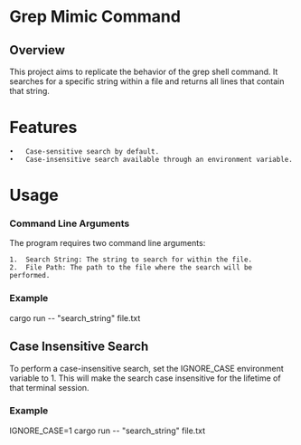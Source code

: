 # Grep Mimic Command

## Overview

This project aims to replicate the behavior of the grep shell command. It searches for a specific string within a file and returns all lines that contain that string.

# Features

	•	Case-sensitive search by default.
	•	Case-insensitive search available through an environment variable.

# Usage

### Command Line Arguments

The program requires two command line arguments:

	1.	Search String: The string to search for within the file.
	2.	File Path: The path to the file where the search will be performed.

### Example
cargo run -- "search_string" file.txt

## Case Insensitive Search

To perform a case-insensitive search, set the IGNORE_CASE environment variable to 1. This will make the search case insensitive for the lifetime of that terminal session.

### Example
IGNORE_CASE=1 cargo run -- "search_string" file.txt
